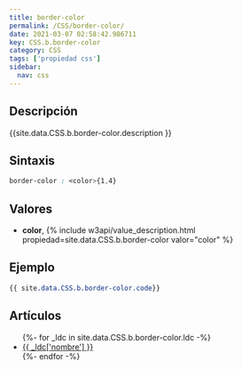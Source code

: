 ```yaml
---
title: border-color
permalink: /CSS/border-color/
date: 2021-03-07 02:58:42.986711
key: CSS.b.border-color
category: CSS
tags: ['propiedad css']
sidebar: 
  nav: css
---
```


## Descripción
{{site.data.CSS.b.border-color.description }}

## Sintaxis
~~~css
border-color : <color>{1,4}
~~~

## Valores
* **color**,  {% include w3api/value_description.html propiedad=site.data.CSS.b.border-color valor="color" %}

## Ejemplo
~~~css
{{ site.data.CSS.b.border-color.code}}
~~~

## Artículos
<ul>
{%- for _ldc in site.data.CSS.b.border-color.ldc -%}
   <li>
       <a href="{{_ldc['url'] }}">{{ _ldc['nombre'] }}</a>
   </li>
{%- endfor -%}
</ul>
